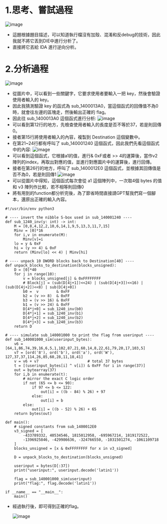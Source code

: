1.思考、嘗試過程
===
![image](https://hackmd.io/_uploads/HJ5z-pCigl.png)
- 這題根據題目描述，可以知道執行檔沒有加殼、混淆和反debug的技術，因此我就不將它丟到DIE中進行分析了。
- 直接將它丟給 IDA 進行逆向分析。

# 2.分析過程
![image](https://hackmd.io/_uploads/B1U9G6Cjxe.png)
- 從圖片中，可以看到一些關鍵字，它要求使用者要輸入一把 key，然後會驗證使用者輸入的 key。
- 因此我猜測驗證 key 的函式為 sub_1400013A0，當這個函式的回傳值不為0時，就會往左邊的區塊走，然後輸出正確的 flag。
- 因此往 sub_1400013A0 這個函式進行分析:
![image](https://hackmd.io/_uploads/r1U5NaCogg.png)
- 可以看到第12行的地方，先檢查使用者輸入的長度是否不等於37，若是則回傳0。
- 接者第15行將使用者輸入的內容，複製到 Destination 這個變數中。
- 在第21~24行都有呼叫了 sub_140001240 這個函式，因此我們先看這個函式中的內容:
    ![image](https://hackmd.io/_uploads/H1NmLaAieg.png)
- 可以看到這個函式，它根據a1的值，進行& 0xF或者 >> 4的運算後，當作v2陣列的index，再取出對應的值，並進行對應圖片中的運算後，進行回傳。
- 接者在第26行的地方，呼叫了 sub_1400012E0 這個函式，並根據其回傳值是否不為0，若是則回傳1
![image](https://hackmd.io/_uploads/rJEtPT0ieg.png)
- 可以從圖片中得知，這個函式每次會從 a1 這個陣列中，一次取4個 bytes 的值和 v3 陣列作比較，若不相等則回傳0
- 將有用到的function都分析完後，為了節省時間直接請GPT幫我們寫一個腳本，還原出正確的輸入內容。
```python=
#!/usr/bin/env python3

# ---- invert the nibble S-box used in sub_140001240 ----
def sub_1240_inv(y: int) -> int:
    M = [0,8,4,12,2,10,6,14,1,9,5,13,3,11,7,15]
    Minv = [0]*16
    for i,v in enumerate(M):
        Minv[v]=i
    lo = y & 0xF
    hi = (y >> 4) & 0xF
    return (Minv[lo] << 4) | Minv[hi]

# ---- unpack 10 DWORD blocks back to Destination[40] ----
def unpack_blocks_to_destination(blocks_unsigned):
    D = [0]*40
    for j in range(10):
        v = blocks_unsigned[j] & 0xFFFFFFFF
        # Block[j] = (sub(D[4j+1])<<24) | (sub(D[4j+3])<<16) | (sub(D[4j+2])<<8) | sub(D[4j+0])
        b0 =  v        & 0xFF
        b2 = (v >> 8)  & 0xFF
        b3 = (v >> 16) & 0xFF
        b1 = (v >> 24) & 0xFF
        D[4*j+0] = sub_1240_inv(b0)
        D[4*j+1] = sub_1240_inv(b1)
        D[4*j+2] = sub_1240_inv(b2)
        D[4*j+3] = sub_1240_inv(b3)
    return D

# ---- simulate sub_140001000 to print the flag from userinput ----
def sub_140001000_sim(userinput_bytes):
    v6 = [64,1,86,74,39,16,6,5,1,102,87,21,60,14,8,22,61,79,20,17,103,5]
    v7 = [ord('8'), ord('b'), ord('a'), ord('W'), 127,37,37,114,26,85,60,28,11,18,41]
    v = v6 + v7                      # total 37 bytes
    t = [(userinput_bytes[i] ^ v[i]) & 0xFF for i in range(37)]
    out = bytearray(37)
    for i,b in enumerate(t):
        # mirror the exact C logic order
        if not (65 <= b <= 90):
            if 97 <= b <= 122:
                out[i] = ((b - 84) % 26) + 97
            else:
                out[i] = b
        else:
            out[i] = ((b - 52) % 26) + 65
    return bytes(out)

def main():
    # signed constants from sub_1400012E0
    v3_signed = [
        -433789332, 40534546, 1815012958, -695967214, 1819172522,
        -1396925846, -429986636, -324766550, -1031501274, -1061109718
    ]
    blocks_unsigned = [x & 0xFFFFFFFF for x in v3_signed]

    D = unpack_blocks_to_destination(blocks_unsigned)

    userinput = bytes(D[:37])
    print("userinput:", userinput.decode('latin1'))

    flag = sub_140001000_sim(userinput)
    print("flag:", flag.decode('latin1'))

if __name__ == "__main__":
    main()

```
- 經過執行後，即可得到正確的flag。
  
  ![image](https://hackmd.io/_uploads/r1ZL2aAogg.png)
